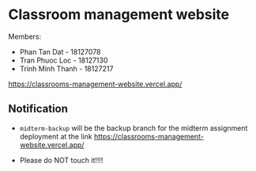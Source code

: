 # Classroom management website

Members:

+ Phan Tan Dat - 18127078
+ Tran Phuoc Loc - 18127130
+ Trinh Minh Thanh - 18127217

<https://classrooms-management-website.vercel.app/>

## Notification

+ `midterm-backup` will be the backup branch for the midterm assignment deployment at the link <https://classrooms-management-website.vercel.app/>

+ Please do NOT touch it!!!!
